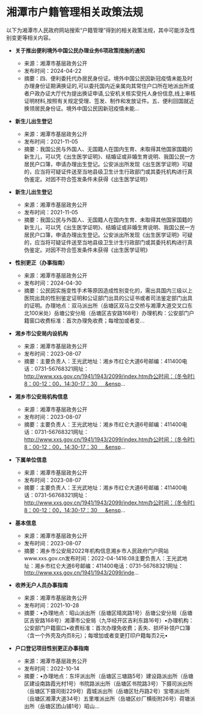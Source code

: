 # 湘潭市户籍管理相关政策法规

以下为湘潭市人民政府网站搜索“户籍管理”得到的相关政策法规，其中可能涉及性别变更等相关内容。

-   **关于推出便利境外中国公民办理业务6项政策措施的通知**

    *   来源：湘潭市基层政务公开
    *   发布时间：2024-04-22
    *   摘要：四、便利委托代办居民身份证。境外中国公民因新冠疫情未能及时办理身份证期满换证的,可以委托国内近亲属向其常住户口所在地派出所或者户政办证大厅代为提出换证申请,公安机关核实受托人身份信息,线上审核证明材料,按照有关规定受理、签发、制作和发放证件。五、便利回国就近换领居民身份证。境外中国公民因新冠疫情未能...

-   **新生儿出生登记**

    *   来源：湘潭市基层政务公开
    *   发布时间：2021-11-05
    *   摘要：我国公民与外国人、无国籍人在国内生育、未取得其他国家国籍的新生儿，可以凭《出生医学证明》、结婚证或非婚生育说明、我国公民一方居民户口簿，申请办理出生登记。公安派出所发现《出生医学证明》可疑的，应当将可疑证件送至当地县级卫生计生行政部门或其委托机构进行真伪鉴定。对因不符合签发条件未获得《出生医学证明》

-   **新生儿出生登记**

    *   来源：湘潭市基层政务公开
    *   发布时间：2021-11-05
    *   摘要：我国公民与外国人、无国籍人在国内生育、未取得其他国家国籍的新生儿，可以凭《出生医学证明》、结婚证或非婚生育说明、我国公民一方居民户口簿，申请办理出生登记。公安派出所发现《出生医学证明》可疑的，应当将可疑证件送至当地县级卫生计生行政部门或其委托机构进行真伪鉴定。对因不符合签发条件未获得《出生医学证明》

-   **性别更正（办事指南）**

    *   来源：湘潭市基层政务公开
    *   发布时间：2024-04-30
    *   摘要：公民因实施变性手术等原因造成性别变化的，需出具国内三级以上医院出具的性别鉴定证明和公证部门出具的公证书或者司法鉴定部门出具的证明。办理地点：双马派出所（岳塘区双马立交桥与湘潭大道交叉口东北100米处）岳塘公安分局（岳塘区吉安路168号）办理机构：公安部门户籍窗口收费标准：首次办理免收费；每增加或者变...

-   **湘乡市公安局内设机构**

    *   来源：湘潭市基层政务公开
    *   发布时间：2023-08-07
    *   摘要：主要负责人：王光武地址：湘乡市红仑大道6号邮编：411400电话：0731-56768321网址：http://www.xxs.gov.cn/1941/1943/2099/index.htm办公时间：（冬令时）8：00-12：00，14:30-17：30   &ensp...

-   **湘乡市公安局机构信息**

    *   来源：湘潭市基层政务公开
    *   发布时间：2023-08-07
    *   摘要：主要负责人：王光武地址：湘乡市红仑大道6号邮编：411400电话：0731-56768321网址：http://www.xxs.gov.cn/1941/1943/2099/index.htm办公时间：（冬令时）8：00-12：00，14:30-17：30   &ensp...

-   **下属单位信息**

    *   来源：湘潭市基层政务公开
    *   发布时间：2023-08-07
    *   摘要：主要负责人：王光武地址：湘乡市红仑大道6号邮编：411400电话：0731-56768321网址：http://www.xxs.gov.cn/1941/1943/2099/index.htm办公时间：（冬令时）8：00-12：00，14:30-17：30   &ensp...

-   **基本信息**

    *   来源：湘潭市基层政务公开
    *   发布时间：2023-08-07
    *   摘要：湘乡市公安局2022年机构信息湘乡市人民政府门户网站www.xxs.gov.cn发布时间：2022-04-1416:08主要负责人：王光武地址：湘乡市红仑大道6号邮编：411400电话：0731-56768321网址：http://www.xxs.gov.cn/1941/1943/2099/inde...

-   **收养无户人员办事指南**

    *   来源：湘潭市基层政务公开
    *   发布时间：2021-10-28
    *   摘要：•办理地点：昭山派出所（岳塘区晴岚路1号）岳塘公安分局（岳塘区吉安路168号）湘潭市公安局（九华经开区吉利东路16号）•办理机构：公安部门户籍窗口•收费标准：首次办理免收费；丢失、损坏补领户口簿（含一个外壳及内页8元）；每增加或者变更打印户籍每页2元•

-   **户口登记项目性别更正办事指南**

    *   来源：湘潭市基层政务公开
    *   发布时间：2022-10-14
    *   摘要：•办理地点：东坪派出所（岳塘区三塘路5号）建设路派出所（岳塘区建设南路霞光村1号）书院路派出所（岳塘区书院路3号）下摄司派出所（岳塘区下摄司街229号）霞城派出所（岳塘区牡丹路2号）宝塔派出所（岳塘区湘潭大道34号）五里堆派出所（岳塘区纱厂横街附26号）荷塘派出所（岳塘区团山铺1号）昭山...
